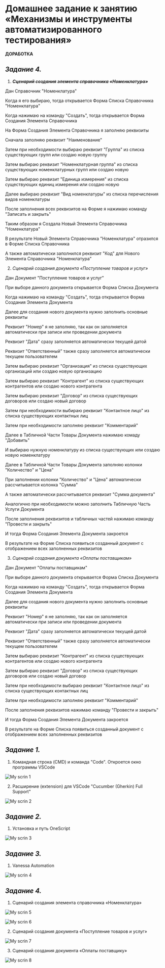 # **Домашнее задание к занятию «Механизмы и инструменты автоматизированного тестирования»**

**ДОРАБОТКА**

## _Задание 4._

1.  **_Сценарий создания элемента справочника «Номенклатура»_**
   
Дан Справочник "Номенклатура"

Когда я его выбираю, тогда открывается Форма Списка Справочника "Номенклатура"

Когда нажимаю на команду "Создать", тогда открывается Форма Создания Элемента Справочника

На Форма Создания Элемента Справочника я заполняю реквизиты

Сначала заполняю реквизит "Наименование"

Затем при необходимости выбираю реквизит "Группа" из списка существующих групп или создаю новую группу

Затем выбираю реквизит "Номенклатурная группа" из списка существующих номенклатурных групп или создаю новую

Затем выбираю реквизит "Единица измерения" из списка существующих единиц измерения или создаю новую

Далее выбираю реквизит "Вид номенклатуры" из списка перечисления видов номенклатуры

После заполнения всех реквизитов на Форме я нажимаю команду "Записать и закрыть"

Таким образом я Создала Новый Элемента Справочника "Номенклатура"

В результате Новый Элемента Справочника "Номенклатура" отразился в Форме Списка Справочника

А также автоматически заполнился реквизит "Код" для  Нового Элемента Справочника "Номенклатура"


2. _Сценарий создания документа «Поступление товаров и услуг»_ 
   
Дан Документ "Поступление товаров и услуг"

При выборе данного документа открывается Форма Списка Документа

Когда нажимаю на команду "Создать", тогда открывается Форма Создания Элемента Документа

Далее для создания нового документа нужно заполнить основные реквизиты

Реквизит "Номер" я не заполняю, так как он заполняется автоматически при записи или проведении документа

Реквизит "Дата" сразу заполняется автоматически текущей датой

Реквизит "Ответственный" также сразу заполняется автоматически текущем пользователем

Затем выбираю реквизит "Организация" из списка существующих организаций или создаю новую организацию

Затем выбираю реквизит "Контрагент" из списка существующих контрагентов или создаю нового контрагента

Затем выбираю реквизит "Договор" из списка существующих договоров или создаю новый договор

Затем при необходимости выбираю реквизит "Контактное лицо" из списка существующих контактных лиц

Затем при необходимости заполняю реквизит "Комментарий"

Далее в Табличной Части Товары Документа нажимаю комаду "Добавить"

И выбираю нужную номенклатуру из списка существующих или создаю новую номенклатуру

Далее в Табличной Части Товары Документа заполняю колонки "Количество" и "Цена"

При заполнении колонки "Количество" и "Цена" автоматически рассчитывается колонка "Сумма"

А также автоматически рассчитывается реквизит "Сумма документа"

Аналогично при необходимости можно заполнить Табличную Часть Услуги Документа

После заполнения реквизитов и табличных частей нажимаю команду "Провести и закрыть"

И тогда Форма Создания Элемента Документа закроется

В результате на Форме Списка появиться созданный документ с отображением всех заполненных реквизитов


3. _Сценарий создания документа «Оплаты поставщикам»_

Дан Документ "Оплаты поставщикам"

При выборе данного документа открывается Форма Списка Документа

Когда нажимаю на команду "Создать", тогда открывается Форма Создания Элемента Документа

Далее для создания нового документа нужно заполнить основные реквизиты

Реквизит "Номер" я не заполняю, так как он заполняется автоматически при записи или проведении документа

Реквизит "Дата" сразу заполняется автоматически текущей датой

Реквизит "Ответственный" также сразу заполняется автоматически текущем пользователем

Затем выбираю реквизит "Контрагент" из списка существующих контрагентов или создаю нового контрагента

Затем выбираю реквизит "Договор" из списка существующих договоров или создаю новый договор

Затем при необходимости выбираю реквизит "Контактное лицо" из списка существующих контактных лиц

Затем при необходимости заполняю реквизит "Комментарий"

После заполнения реквизитов нажимаю команду "Провести и закрыть"

И тогда Форма Создания Элемента Документа закроется

В результате на Форме Списка появиться созданный документ с отображением всех заполненных реквизитов
   

## _Задание 1._ 

1. Командная строка (CMD) и команда "Code". Откроется окно программы VSCode
   
![My scrin 1](http://dl4.joxi.net/drive/2023/11/19/0055/3282/3628242/42/06d82dbaa1.jpg)

2. Расширение (extension) для VSCode "Cucumber (Gherkin) Full Support"

![My scrin 2](http://dl4.joxi.net/drive/2023/11/19/0055/3282/3628242/42/73867dd4a2.jpg)

## _Задание 2._ 

1. Установка и путь OneScript
   
![My scrin 3](http://dl4.joxi.net/drive/2023/11/19/0055/3282/3628242/42/5d06a5a976.jpg)

## _Задание 3._ 

1. Vanessa Automation
   
![My scrin 4](http://dl3.joxi.net/drive/2023/11/20/0055/3282/3628242/42/fe181f3757.jpg)

 ## _Задание 4._

1. Сценарий создания элемента справочника «Номенклатура» 
   
![My scrin 5](http://dl3.joxi.net/drive/2023/11/20/0055/3282/3628242/42/2468da5a20.jpg)

![My scrin 6](http://dl3.joxi.net/drive/2023/11/20/0055/3282/3628242/42/380b4af190.jpg)

2. Сценарий создания документа «Поступление товаров и услуг» 
   
![My scrin 7](http://dl3.joxi.net/drive/2023/11/20/0055/3282/3628242/42/204358b781.jpg)

3. Сценарий создания документа «Оплаты поставщику»
   
![My scrin 8](http://dl4.joxi.net/drive/2023/11/20/0055/3282/3628242/42/909ae51a64.jpg)


